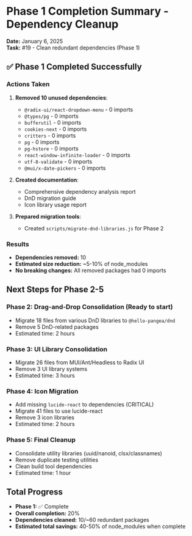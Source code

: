 # Phase 1 Completion Summary - Dependency Cleanup

**Date:** January 6, 2025  
**Task:** #19 - Clean redundant dependencies (Phase 1)

## ✅ Phase 1 Completed Successfully

### Actions Taken

1. **Removed 10 unused dependencies**:

   - `@radix-ui/react-dropdown-menu` - 0 imports
   - `@types/pg` - 0 imports
   - `bufferutil` - 0 imports
   - `cookies-next` - 0 imports
   - `critters` - 0 imports
   - `pg` - 0 imports
   - `pg-hstore` - 0 imports
   - `react-window-infinite-loader` - 0 imports
   - `utf-8-validate` - 0 imports
   - `@mui/x-date-pickers` - 0 imports

2. **Created documentation**:

   - Comprehensive dependency analysis report
   - DnD migration guide
   - Icon library usage report

3. **Prepared migration tools**:
   - Created `scripts/migrate-dnd-libraries.js` for Phase 2

### Results

- **Dependencies removed:** 10
- **Estimated size reduction:** ~5-10% of node_modules
- **No breaking changes:** All removed packages had 0 imports

## Next Steps for Phase 2-5

### Phase 2: Drag-and-Drop Consolidation (Ready to start)

- Migrate 18 files from various DnD libraries to `@hello-pangea/dnd`
- Remove 5 DnD-related packages
- Estimated time: 2 hours

### Phase 3: UI Library Consolidation

- Migrate 26 files from MUI/Ant/Headless to Radix UI
- Remove 3 UI library systems
- Estimated time: 3 hours

### Phase 4: Icon Migration

- Add missing `lucide-react` to dependencies (CRITICAL)
- Migrate 41 files to use lucide-react
- Remove 3 icon libraries
- Estimated time: 2 hours

### Phase 5: Final Cleanup

- Consolidate utility libraries (uuid/nanoid, clsx/classnames)
- Remove duplicate testing utilities
- Clean build tool dependencies
- Estimated time: 1 hour

## Total Progress

- **Phase 1:** ✅ Complete
- **Overall completion:** 20%
- **Dependencies cleaned:** 10/~60 redundant packages
- **Estimated total savings:** 40-50% of node_modules when complete
